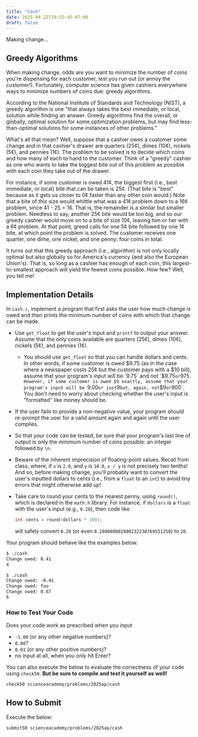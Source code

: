 ```yaml
---
title: "Cash"
date: 2025-08-22T19:55:45-07:00
draft: false
---
```


Making change...

<!--more-->

## Greedy Algorithms

When making change, odds are you want to minimize the number of coins you're dispensing for each customer, lest you run out (or annoy the customer!).  Fortunately, computer science has given cashiers everywhere ways to minimize numbers of coins due: greedy algorithms.

According to the National Institute of Standards and Technology (NIST), a greedy algorithm is one "that always takes the best immediate, or local, solution while finding an answer. Greedy algorithms find the overall, or globally, optimal solution for some optimization problems, but may find less-than-optimal solutions for some instances of other problems."

What's all that mean? Well, suppose that a cashier owes a customer some change and in that cashier's drawer are quarters (25¢), dimes (10¢), nickels (5¢), and pennies (1¢). The problem to be solved is to decide which coins and how many of each to hand to the customer. Think of a "greedy" cashier as one who wants to take the biggest bite out of this problem as possible with each coin they take out of the drawer.

For instance, if some customer is owed 41¢, the biggest first (i.e., best immediate, or local) bite that can be taken is 25¢. (That bite is "best" because as it gets us closer to 0¢ faster than any other coin would.) Note that a bite of this size would whittle what was a 41¢ problem down to a 16¢ problem, since 41 - 25 = 16. That is, the remainder is a similar but smaller problem. Needless to say, another 25¢ bite would be too big, and so our greedy cashier would move on to a bite of size 10¢, leaving him or her with a 6¢ problem. At that point, greed calls for one 5¢ bite followed by one 1¢ bite, at which point the problem is solved. The customer receives one quarter, one dime, one nickel, and one penny: four coins in total.

It turns out that this greedy approach (i.e., algorithm) is not only locally optimal but also globally so for America's currency (and also the European Union's). That is, so long as a cashier has enough of each coin, this largest-to-smallest approach will yield the fewest coins possible. How few? Well, you tell me!

## Implementation Details

In `cash.c`, implement a program that first asks the user how much change is owed and then prints the minimum number of coins with which that change can be made.

* Use `get_float` to get the user's input and `printf` to output your answer. Assume that the only coins available are quarters (25¢), dimes (10¢), nickels (5¢), and pennies (1¢).
    * You should use `get_float` so that you can handle dollars and cents. In other words, if some customer is owed $9.75 (as in the case where a newspaper costs 25¢ but the customer pays with a $10 bill), assume that your program's input will be `9.75` and not `$9.75` or `975`. However, if some customer is owed $9 exactly, assume that your program's input will be `9.00` or just `9` but, again, not `$9` or `900`. You don't need to worry about checking whether the user's input is "formatted" like money should be.
* If the user fails to provide a non-negative value, your program should re-prompt the user for a valid amount again and again until the user complies.
* So that your code can be tested, be sure that your program's last line of output is only the minimum number of coins possible: an integer followed by `\n`.
* Beware  of the inherent imprecision of floating-point values. Recall from class, where, if `x` is `2.0`, and `y` is `10.0`, `x / y` is not precisely two tenths! And so, before making change, you'll probably want to convert the user's inputted dollars to cents (i.e., from a `float` to an `int`) to avoid tiny errors that might otherwise add up!
* Take care to round your cents to the nearest penny, using `round()`, which is declared in the `math.h` library. For instance, if `dollars` is a `float` with the user's input (e.g., `0.20`), then code like

  ```c
  int cents = round(dollars * 100);
  ```

  will safely convert `0.20` (or even `0.200000002980232238769531250`) to `20`.

Your program should behave like the examples below.

```md
$ ./cash
Change owed: 0.41
4
```

```md
$ ./cash
Change owed: -0.41
Change owed: foo
Change owed: 0.67
6
```

### How to Test Your Code

Does your code work as prescribed when you input

* `-1.00` (or any other negative numbers)?
* `0.00`?
* `0.01` (or any other positive numbers)?
* no input at all, when you only hit Enter?

You can also execute the below to evaluate the correctness of your code using `check50`. **But be sure to compile and test it yourself as well!**

```md
check50 scienceacademy/problems/2025ap/cash
```

## How to Submit

Execute the below:

```md
submit50 scienceacademy/problems/2025ap/cash
```
